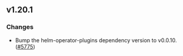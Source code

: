 ## v1.20.1

### Changes

- Bump the helm-operator-plugins dependency version to v0.0.10. ([#5775](https://github.com/operator-framework/operator-sdk/pull/5775))
